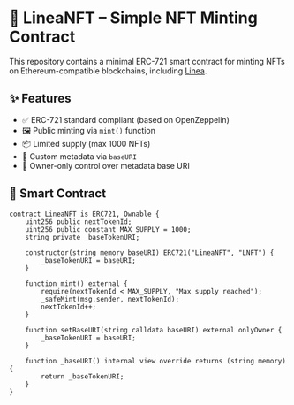# 🎨 LineaNFT – Simple NFT Minting Contract

This repository contains a minimal ERC-721 smart contract for minting NFTs on Ethereum-compatible blockchains, including [Linea](https://linea.build).

## ✨ Features

- ✅ ERC-721 standard compliant (based on OpenZeppelin)
- 🖼️ Public minting via `mint()` function
- 📦 Limited supply (max 1000 NFTs)
- 🔗 Custom metadata via `baseURI`
- 🔐 Owner-only control over metadata base URI

## 📄 Smart Contract

```solidity
contract LineaNFT is ERC721, Ownable {
    uint256 public nextTokenId;
    uint256 public constant MAX_SUPPLY = 1000;
    string private _baseTokenURI;

    constructor(string memory baseURI) ERC721("LineaNFT", "LNFT") {
        _baseTokenURI = baseURI;
    }

    function mint() external {
        require(nextTokenId < MAX_SUPPLY, "Max supply reached");
        _safeMint(msg.sender, nextTokenId);
        nextTokenId++;
    }

    function setBaseURI(string calldata baseURI) external onlyOwner {
        _baseTokenURI = baseURI;
    }

    function _baseURI() internal view override returns (string memory) {
        return _baseTokenURI;
    }
}
